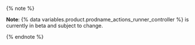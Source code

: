{% note %}

**Note**: {% data variables.product.prodname_actions_runner_controller %} is currently in beta and subject to change.

{% endnote %}
